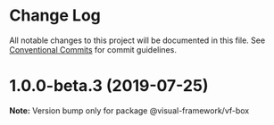# Change Log

All notable changes to this project will be documented in this file.
See [Conventional Commits](https://conventionalcommits.org) for commit guidelines.

# 1.0.0-beta.3 (2019-07-25)

**Note:** Version bump only for package @visual-framework/vf-box
